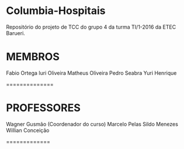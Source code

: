 # Columbia-Hospitais
Repositório do projeto de TCC do grupo 4 da turma TI/1-2016 da ETEC Barueri.

MEMBROS
==============

Fabio Ortega
Iuri Oliveira
Matheus Oliveira
Pedro Seabra
Yuri Henrique

==============

PROFESSORES
==============

Wagner Gusmão (Coordenador do curso)
Marcelo Pelas
Sildo Menezes
Willian Conceição

=============
